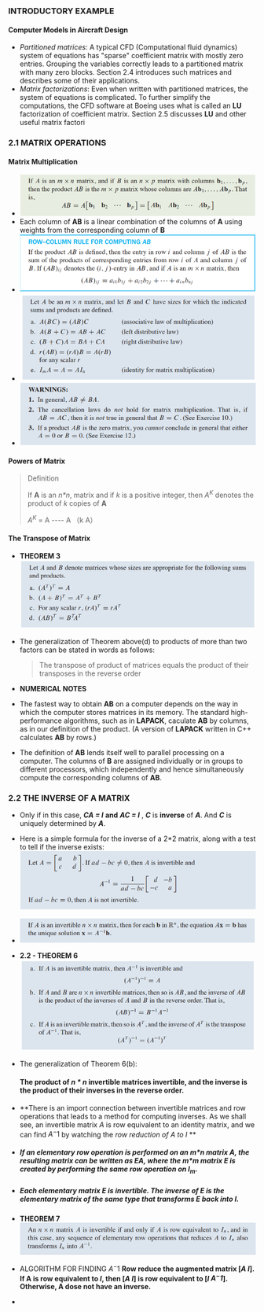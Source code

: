 ### INTRODUCTORY EXAMPLE

#### Computer Models in Aircraft Design

- *Partitioned matrices*: A typical CFD (Computational fluid dynamics) system of equations has "sparse" coefficient matrix with mostly zero entries. Grouping the variables correctly leads to a partitioned matrix with many zero blocks. Section 2.4 introduces such matrices and describes some of their applications.
- *Matrix factorizations*: Even when written with partitioned matrices, the system of equations is complicated. To further simplify the computations, the CFD software at Boeing uses what is called an **LU** factorization of coefficient matrix. Section 2.5 discusses **LU** and other useful matrix factori

### 2.1 MATRIX OPERATIONS

#### Matrix Multiplication

- ![](img/22.png)
- Each column of **AB** is a linear combination of the columns of **A** using weights from the corresponding column of **B**
- ![](img/23.png)
- ![](img/24.png)
- ![](img/25.png)

#### Powers of Matrix

> Definition
>
> If **A** is an *n\*n*, matrix and if *k* is a positive integer, then $A^K$ denotes the product of *k* copies of **A**
>
> $A^K$ = A ---- A    （k A）

#### The Transpose of Matrix

- **THEOREM 3**![](img/26.png)

- The generalization of Theorem above(d) to products of more than two factors can be stated in words as follows:

  > The transpose of product of matrices equals the product of their transposes in the reverse order

-  **NUMERICAL NOTES**
  - The fastest way to obtain **AB** on a computer depends on the way in which the computer stores matrices in its memory. The standard high-performance algorithms, such as in **LAPACK**, caculate **AB** by columns, as in our definition of the product. (A version of **LAPACK** written in C++ calculates **AB** by rows.)
  - The definition of **AB** lends itself well to parallel processing on a computer. The columns of **B** are assigned individually or in groups to different processors, which independently and hence simultaneously compute the corresponding columns of **AB**.

### 2.2 THE INVERSE OF A MATRIX

- Only if in this case, ***CA = I*** **and** ***AC = I*** , ***C*** is **inverse** of ***A***. And ***C*** is uniquely determined by ***A***.

- Here is a simple formula for the inverse of a 2*2 matrix, along with a test to tell if the inverse exists:
  ![](img/27.png)
  
- ![](img/28.png)

- **2.2 - THEOREM 6**
  ![](img/29.png)

- The generalization of Theorem 6(b):

  #### The product of ***n \* n*** invertible matrices invertible, and the inverse is the product of their inverses in the reverse order.

- **There is an import connection between invertible matrices and row operations that leads to a method for computing inverses. As we shall see, an invertible matrix *A* is row equivalent to an identity matrix, and we can find $A^-1$ by watching the *row reduction of A to I* **

- ##### If an elementary row operation is performed on an *m\*n* matrix A, the resulting matrix can be written as *EA*, where the *m\*m* matrix *E* is created by performing the same row operation on *$I_m$*.

- ##### Each elementary matrix *E* is invertible. The inverse of *E* is the elementary matrix of the same type that transforms *E* back into *I*.

- **THEOREM 7**
  ![](img/30.png)

- ALGORITHM FOR FINDING $A^-1$
  **Row  reduce the augmented matrix [*A I*]. If A is row equivalent to *I*, then [*A I*] is row equivalent to [*I $A^-1$*]. Otherwise, A dose not have an inverse.**

- 